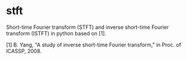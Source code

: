 # stft

Short-time Fourier transform (STFT) and inverse short-time Fourier transform (ISTFT) in python based on [1].

[1] B. Yang, "A study of inverse short-time Fourier transform," in Proc. of ICASSP, 2008.